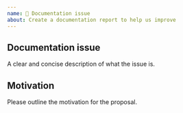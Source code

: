 ```yaml
---
name: 📄 Documentation issue
about: Create a documentation report to help us improve
---
```


<!--
### Do you have a documentation issue?
Ok, then describe it and provide some motivation on why this should be changed.


### Do you have a technical/code issue?
Please open an issue in the main [i18next repository](https://github.com/i18next/i18next/issues/new/choose) or in an another appropriate [i18next code repository](https://github.com/i18next/), like [react-i18next](https://github.com/i18next/react-i18next/issues/new/choose).

#### You have already researched for similar issues?
It's not uncommon that somebody already opened an issue or in best case it's already fixed but not merged. That's the reason why you should [search](https://github.com/i18next/i18next/issues) at first before submitting a new one.
Search also on [StackOverflow](https://stackoverflow.com/search?q=i18next) or similar.

#### Are you sure this is an issue with i18next or are you just looking for some help?
Issues should only be posted in this repository after you have been able to reproduce them and confirm that they are a bug or incorrect/missing information in the [docs](https://www.i18next.com/) [here](https://www.i18next.com/) or [here for react-i18next](https://react.i18next.com/).

For all other questions, requests, help resolving an issue, or if you are not sure if this is the right place, please do not open an issue here. Instead, ask a question on [StackOverflow](https://stackoverflow.com/search?q=i18next) or similar.

If you have issues with the [i18next.com](https://www.i18next.com) site, please open an issue [here](https://github.com/i18next/i18next-gitbook/issues) or [here for react.i18next.com](https://github.com/i18next/react-i18next-gitbook/issues).
-->

## Documentation issue

A clear and concise description of what the issue is.

## Motivation

Please outline the motivation for the proposal.
